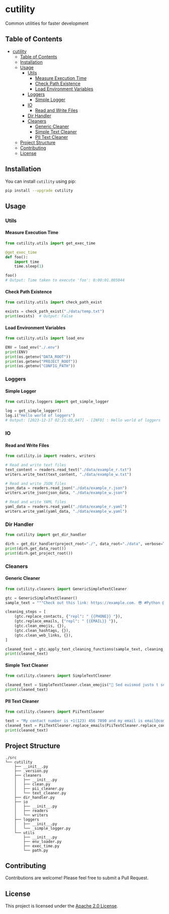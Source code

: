 # cutility

Common utilities for faster development

## Table of Contents

- [cutility](#cutility)
  - [Table of Contents](#table-of-contents)
  - [Installation](#installation)
  - [Usage](#usage)
    - [Utils](#utils)
      - [Measure Execution Time](#measure-execution-time)
      - [Check Path Existence](#check-path-existence)
      - [Load Environment Variables](#load-environment-variables)
    - [Loggers](#loggers)
      - [Simple Logger](#simple-logger)
    - [IO](#io)
      - [Read and Write Files](#read-and-write-files)
    - [Dir Handler](#dir-handler)
    - [Cleaners](#cleaners)
      - [Generic Cleaner](#generic-cleaner)
      - [Simple Text Cleaner](#simple-text-cleaner)
      - [PII Text Cleaner](#pii-text-cleaner)
  - [Project Structure](#project-structure)
  - [Contributing](#contributing)
  - [License](#license)

## Installation

You can install `cutility` using pip:

```bash
pip install --upgrade cutility
```

## Usage

### Utils

#### Measure Execution Time

```python
from cutility.utils import get_exec_time

@get_exec_time
def foo():
    import time
    time.sleep(1)

foo()
# Output: Time taken to execute 'foo': 0:00:01.005044
```

#### Check Path Existence

```python
from cutility.utils import check_path_exist

exists = check_path_exist("./data/temp.txt")
print(exists)  # Output: False
```

#### Load Environment Variables

```python
from cutility.utils import load_env

ENV = load_env("./.env")
print(ENV)
print(os.getenv("DATA_ROOT"))
print(os.getenv("PROJECT_ROOT"))
print(os.getenv("CONFIG_PATH"))
```

### Loggers

#### Simple Logger

```python
from cutility.loggers import get_simple_logger

log = get_simple_logger()
log.i("Hello world of loggers")
# Output: [2023-12-17 02:21:03,847] - [INFO] : Hello world of loggers
```

### IO

#### Read and Write Files

```python
from cutility.io import readers, writers

# Read and write text files
text_content = readers.read_text("./data/example_r.txt")
writers.write_text(text_content, "./data/example_w.txt")

# Read and write JSON files
json_data = readers.read_json("./data/example_r.json")
writers.write_json(json_data, "./data/example_w.json")

# Read and write YAML files
yaml_data = readers.read_yaml("./data/example_r.yaml")
writers.write_yaml(yaml_data, "./data/example_w.yaml")
```

### Dir Handler

```python
from cutility import get_dir_handler

dirh = get_dir_handler(project_root="./", data_root="./data", verbose=True)
print(dirh.get_data_root())
print(dirh.get_project_root())
```

### Cleaners

#### Generic Cleaner

```python
from cutility.cleaners import GenericSimpleTextCleaner

gtc = GenericSimpleTextCleaner()
sample_text = """Check out this link: https://example.com. 😎 #Python @user1, sample@gmail.com 123-456-7908"""

cleaning_steps = [
    (gtc.replace_contacts, {"repl": " {{PHONE}} "}),
    (gtc.replace_emails, {"repl": " {{EMAIL}} "}),
    (gtc.clean_emojis, {}),
    (gtc.clean_hashtags, {}),
    (gtc.clean_web_links, {}),
]

cleaned_text = gtc.apply_text_cleaning_functions(sample_text, cleaning_steps)
print(cleaned_text)
```

#### Simple Text Cleaner

```python
from cutility.cleaners import SimpleTextCleaner

cleaned_text = SimpleTextCleaner.clean_emojis("🌟 Sed euismod justo t semper justo. 😊")
print(cleaned_text)
```

#### PII Text Cleaner

```python
from cutility.cleaners import PiiTextCleaner

text = "My contact number is +1(123) 456 7890 and my email is email@company.com"
cleaned_text = PiiTextCleaner.replace_emails(PiiTextCleaner.replace_contacts(text))
print(cleaned_text)
```

## Project Structure

```
./src
└── cutility
    ├── __init__.py
    ├── _version.py
    ├── cleaners
    │   ├── __init__.py
    │   ├── clean.py
    │   ├── pii_cleaner.py
    │   └── text_cleaner.py
    ├── dir_handler.py
    ├── io
    │   ├── __init__.py
    │   ├── readers
    │   └── writers
    ├── loggers
    │   ├── __init__.py
    │   └── _simple_logger.py
    └── utils
        ├── __init__.py
        ├── env_loader.py
        ├── exec_time.py
        └── path.py
```

## Contributing

Contributions are welcome! Please feel free to submit a Pull Request.

## License

This project is licensed under the [Apache 2.0 License](LICENSE).
